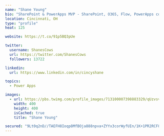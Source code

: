 ```yaml
---
name: "Shane Young"
bio: "SharePoint & PowerApps MVP - SharePoint, O365, Flow, PowerApps consulting? @PowerApps911 | Pure Snark? You found it."
location: Cincinnati, OH
type: "profile"
heat: 125

website: https://t.co/91p5BQ3pUe

twitter:
  username: ShanesCows
  url: https://twitter.com/ShanesCows
  followers: 13722

linkedin:
  url: https://www.linkedin.com/in/cincyshane

topics:
  - Power Apps

images:
  - url: https://pbs.twimg.com/profile_images/713100007398883329/qUzvsvQ3_400x400.jpg
    width: 400
    height: 400
    isCached: true
    title: "Shane Young"

secured: "9Lt0q2nD//TAEFH8Ioqp8MfBOja888npva+ZYYx3corWyfUIn/1K+1PR2RCF8JmhWi8lHuA/tmuwaI7O6i8YuabpCwW842R1LSurpVoY40lgQLcYw5YQD0rie+ZMC3d0IQ8vbA6Xv1iHX67SfvStQOllQCe5Zi4KJcHL2POKt0tBgGNXO+QwI3h45vz6FMLztbuFsEqfTG2nrZpW5feZyRd9BF7SCnR+i4+s3t0OPm7MO+RNTxh5YjHqn7YLabtDJRWjVnQaBbkXLDRW5zlOOOAa51ChHufMKPRoyWrMiPGJcBk6YwlWer524Ks4BDClw96uQLaRHK8ymINUI7g1KbV4/+ERxTDsvhWR6f1ZNKFMzw9bPnGwkukQV1ESgRL2/SsDhbHfPWdICVejVTNsgsDnldwvdc8L6GK1kdyYzMA=;/VQgXXb+7IVPkjLQZs43xw=="
---
```



